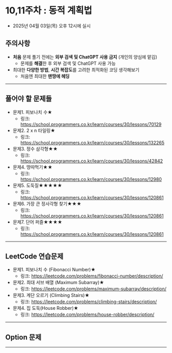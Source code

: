 # 10,11주차 : 동적 계획법
  - 2025년 04월 03일(목) 오후 12시에 실시

## 주의사항

- **처음** 문제 풀기 전에는 **외부 검색 및 ChatGPT 사용 금지** (개인의 양심에 맡김)
  - 문제를 **해결**한 후 외부 검색 및 ChatGPT 사용 가능
- 최대한 **다양한 방법**, **시간 복잡도**를 고려한 최적화된 코딩 생각해보기
  - 처음엔 최대한 **맨땅에 헤딩**

---

## 풀어야 할 문제들

- 문제1. 피보나치 수★
  - 링크: https://school.programmers.co.kr/learn/courses/30/lessons/70129
- 문제2. 2 x n 타일링★
  - 링크: https://school.programmers.co.kr/learn/courses/30/lessons/132265
- 문제3. 정수 삼각형★★
  - 링크: https://school.programmers.co.kr/learn/courses/30/lessons/42842
- 문제4. 땅따먹기★★
  - 링크: https://school.programmers.co.kr/learn/courses/30/lessons/12980
- 문제5. 도둑질★★★★★
  - 링크: https://school.programmers.co.kr/learn/courses/30/lessons/120861
- 문제6. 가장 큰 정사각형 찾기★★★
  - 링크: https://school.programmers.co.kr/learn/courses/30/lessons/120861
- 문제7. 단어 퍼즐★★★★
  - 링크: https://school.programmers.co.kr/learn/courses/30/lessons/120861
 
---

## LeetCode 연습문제

- 문제1. 피보나치 수 (Fibonacci Number)★
  - 링크: https://leetcode.com/problems/fibonacci-number/description/
- 문제2. 최대 서브 배열 (Maximum Subarray)★
  - 링크: https://leetcode.com/problems/maximum-subarray/description/
- 문제3. 계단 오르기 (Climbing Stairs)★
  - 링크: https://leetcode.com/problems/climbing-stairs/description/
- 문제4. 집 도둑(House Robber)★
  - 링크: https://leetcode.com/problems/house-robber/description/

---

## Option 문제

---
